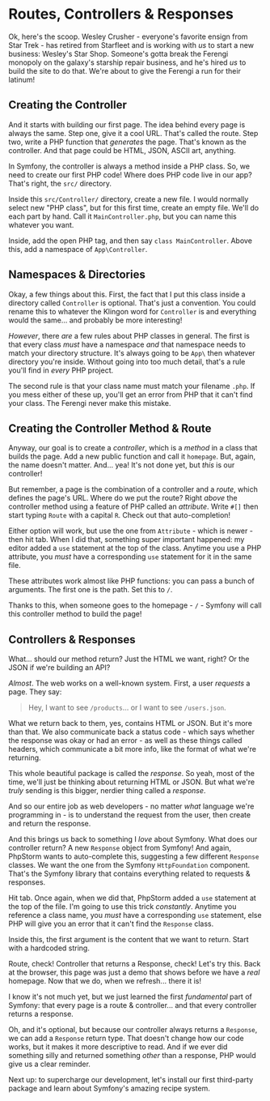 # Routes, Controllers & Responses

Ok, here's the scoop. Wesley Crusher - everyone's favorite ensign from Star Trek -
has retired from Starfleet and is working with *us* to start a new business: Wesley's
Star Shop. Someone's gotta break the Ferengi monopoly on the galaxy's starship repair
business, and he's hired *us* to build the site to do that. We're about to give
the Ferengi a run for their latinum!

## Creating the Controller

And it starts with building our first page. The idea behind every page is always the
same. Step one, give it a cool URL. That's called the route. Step two, write a PHP
function that *generates* the page. That's known as the controller. And that
page could be HTML, JSON, ASCII art, anything.

In Symfony, the controller is always a method inside a PHP class. So, we need to
create our first PHP code! Where does PHP code live in our app? That's right, the
`src/` directory.

Inside this `src/Controller/` directory, create a new file. I would normally select
new "PHP class", but for this first time, create an empty file. We'll do each
part by hand. Call it `MainController.php`, but you can name this whatever you want.

Inside, add the open PHP tag, and then say `class MainController`. Above this, add
a namespace of `App\Controller`.

## Namespaces & Directories

Okay, a few things about this. First, the fact that I put this class inside
a directory called `Controller` is optional. That's just a convention. You
could rename this to whatever the Klingon word for `Controller` is and everything
would the same... and probably be more interesting!

*However*, there *are* a few rules about PHP classes in general. The first is that
every class *must* have a namespace *and* that namespace needs to match your
directory structure. It's always going to be `App\` then whatever directory you're
inside. Without going into too much detail, that's a rule you'll find in *every*
PHP project.

The second rule is that your class name must match your filename `.php`. If you
mess either of these up, you'll get an error from PHP that it can't find your class.
The Ferengi never make this mistake.

## Creating the Controller Method & Route

Anyway, our goal is to create a *controller*, which is a *method* in a class
that builds the page. Add a new public function and call it `homepage`. But, again,
the name doesn't matter. And... yea! It's not done yet, but *this* is our controller!

But remember, a page is the combination of a controller and a *route*, which defines
the page's URL. Where do we put the route? Right *above* the controller method
using a feature of PHP called an *attribute*. Write `#[]` then start typing
`Route` with a capital `R`. Check out that auto-completion!

Either option will work, but use the one from `Attribute` - which is newer - then
hit tab. When I did that, something super important happened: my editor added a
`use` statement at the top of the class. Anytime you use a PHP attribute, you
*must* have a corresponding `use` statement for it in the same file.

These attributes work almost like PHP functions: you can pass a bunch of
arguments. The first one is the path. Set this to `/`.

Thanks to this, when someone goes to the homepage - `/` - Symfony will call this
controller method to build the page!

## Controllers & Responses

What... should our method return? Just the HTML we want, right? Or the JSON
if we're building an API?

*Almost*. The web works on a well-known system. First, a user *requests* a page.
They say:

> Hey, I want to see `/products`... or I want to see `/users.json`.

What we return back to them, yes, contains HTML or JSON. But it's more than that.
We also communicate back a status code - which says whether the response was
okay or had an error - as well as these things called headers, which communicate
a bit more info, like the format of what we're returning.

This whole beautiful package is called the *response*. So yeah, most of the time,
we'll just be thinking about returning HTML or JSON. But what we're *truly* sending
is this bigger, nerdier thing called a *response*.

And so our entire job as web developers - no matter *what* language
we're programming in - is to understand the request from the user, then create and
return the response.

And this brings us back to something I *love* about Symfony. What does our controller
return? A new `Response` object from Symfony! And again, PhpStorm wants to
auto-complete this, suggesting a few different `Response` classes. We want the one
from the Symfony `HttpFoundation` component. That's the Symfony library that contains
everything related to requests & responses.

Hit tab. Once again, when we did that, PhpStorm added a `use` statement at the top
of the file. I'm going to use this trick *constantly*. Anytime you reference a class
name, you *must* have a corresponding `use` statement, else PHP will give you an
error that it can't find the `Response` class.

Inside this, the first argument is the content that we want to return.
Start with a hardcoded string.

Route, check! Controller that returns a Response, check! Let's try this. Back at
the browser, this page was just a demo that shows before we have a *real* homepage.
Now that we do, when we refresh... there it is!

I know it's not much yet, but we just learned the first *fundamental* part of
Symfony: that every page is a route & controller... and that every controller returns
a response.

Oh, and it's optional, but because our controller always returns a `Response`, we
can add a `Response` return type. That doesn't change how our code works, but it
makes it more descriptive to read. And if we ever did something silly and returned
something *other* than a response, PHP would give us a clear reminder.

Next up: to supercharge our development, let's install our first third-party
package and learn about Symfony's amazing recipe system.
